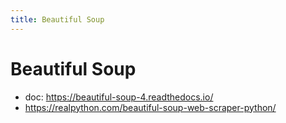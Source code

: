 ```yaml
---
title: Beautiful Soup
---
```


# Beautiful Soup
- doc: <https://beautiful-soup-4.readthedocs.io/>
- <https://realpython.com/beautiful-soup-web-scraper-python/>
